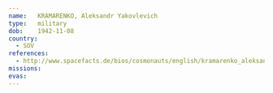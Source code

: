 ```yaml
---
name:	KRAMARENKO, Aleksandr Yakovlevich 
type:	military
dob:	1942-11-08
country:
  - SOV
references:
  - http://www.spacefacts.de/bios/cosmonauts/english/kramarenko_aleksandr.htm
missions:
evas:
---
```

